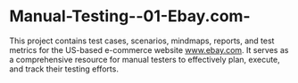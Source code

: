 # Manual-Testing--01-Ebay.com-
This project contains test cases, scenarios, mindmaps, reports, and test metrics for the US-based e-commerce website www.ebay.com. It serves as a comprehensive resource for manual testers to effectively plan, execute, and track their testing efforts.
